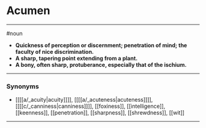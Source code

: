 # Acumen
---
#noun
- **Quickness of perception or discernment; penetration of mind; the faculty of nice discrimination.**
- **A sharp, tapering point extending from a plant.**
- **A bony, often sharp, protuberance, especially that of the ischium.**
---
### Synonyms
- [[[[a/_acuity|acuity]]]], [[[[a/_acuteness|acuteness]]]], [[[[c/_canniness|canniness]]]], [[foxiness]], [[intelligence]], [[keenness]], [[penetration]], [[sharpness]], [[shrewdness]], [[wit]]
---
